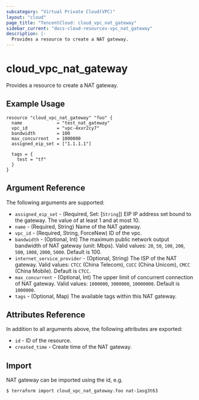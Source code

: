 ```yaml
---
subcategory: "Virtual Private Cloud(VPC)"
layout: "cloud"
page_title: "TencentCloud: cloud_vpc_nat_gateway"
sidebar_current: "docs-cloud-resources-vpc_nat_gateway"
description: |-
  Provides a resource to create a NAT gateway.
---
```


# cloud_vpc_nat_gateway

Provides a resource to create a NAT gateway.

## Example Usage

```hcl
resource "cloud_vpc_nat_gateway" "foo" {
  name             = "test_nat_gateway"
  vpc_id           = "vpc-4xxr2cy7"
  bandwidth        = 100
  max_concurrent   = 1000000
  assigned_eip_set = ["1.1.1.1"]

  tags = {
    test = "tf"
  }
}
```

## Argument Reference

The following arguments are supported:

* `assigned_eip_set` - (Required, Set: [`String`]) EIP IP address set bound to the gateway. The value of at least 1 and at most 10.
* `name` - (Required, String) Name of the NAT gateway.
* `vpc_id` - (Required, String, ForceNew) ID of the vpc.
* `bandwidth` - (Optional, Int) The maximum public network output bandwidth of NAT gateway (unit: Mbps). Valid values: `20`, `50`, `100`, `200`, `500`, `1000`, `2000`, `5000`. Default is 100.
* `internet_service_provider` - (Optional, String) The ISP of the NAT gateway. Valid values: `CTCC` (China Telecom), `CUCC` (China Unicom), `CMCC` (China Mobile). Default is `CTCC`.
* `max_concurrent` - (Optional, Int) The upper limit of concurrent connection of NAT gateway. Valid values: `1000000`, `3000000`, `10000000`. Default is `1000000`.
* `tags` - (Optional, Map) The available tags within this NAT gateway.

## Attributes Reference

In addition to all arguments above, the following attributes are exported:

* `id` - ID of the resource.
* `created_time` - Create time of the NAT gateway.


## Import

NAT gateway can be imported using the id, e.g.

```
$ terraform import cloud_vpc_nat_gateway.foo nat-1asg3t63
```

